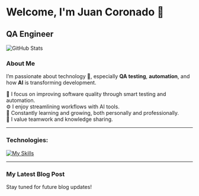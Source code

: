 # Welcome, I'm Juan Coronado 👋

## QA Engineer

![GitHub Stats](https://github-readme-stats.vercel.app/api?username=JuanCoronado&show_icons=true&theme=radical)

### About Me

I’m passionate about technology 🤖, especially **QA testing**, **automation**, and how **AI** is transforming development.

🧪 I focus on improving software quality through smart testing and automation.  
⚙️ I enjoy streamlining workflows with AI tools.  
🌱 Constantly learning and growing, both personally and professionally.  
🤝 I value teamwork and knowledge sharing.

---

### Technologies:
[![My Skills](https://skillicons.dev/icons?i=aws,gcp,azure,react,vue,flutter&perline=3)](https://skillicons.dev)

---

### My Latest Blog Post
Stay tuned for future blog updates!
